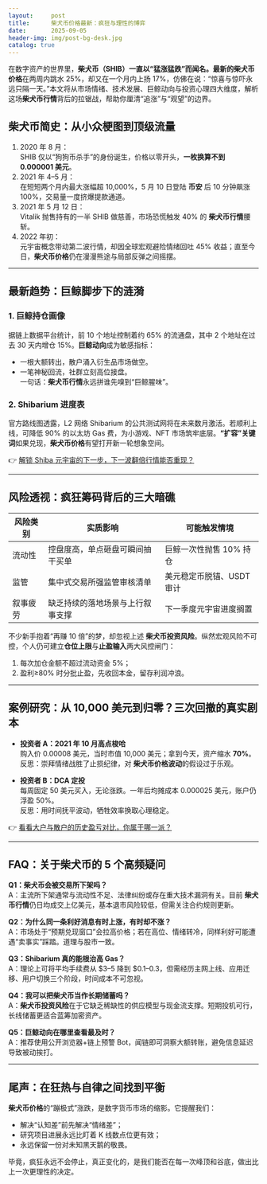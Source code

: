 ```yaml
---
layout:     post
title:      柴犬币价格最新：疯狂与理性的博弈
date:       2025-09-05
header-img: img/post-bg-desk.jpg
catalog: true
---
```


在数字资产的世界里，**柴犬币（SHIB）**一直以“猛涨猛跌”而闻名。最新的**柴犬币价格**在两周内跳水 25%，却又在一个月内上扬 17%，仿佛在说：“惊喜与惊吓永远只隔一天。”本文将从市场情绪、技术发展、巨鲸动向与投资心理四大维度，解析这场**柴犬币行情**背后的拉锯战，帮助你厘清“追涨”与“观望”的边界。

## 柴犬币简史：从小众梗图到顶级流量

1. 2020 年 8 月：  
   SHIB 仅以“狗狗币杀手”的身份诞生，价格以零开头，**一枚换算不到 0.000001 美元**。
2. 2021 年 4–5 月：  
   在短短两个月内最大涨幅超 10,000%，5 月 10 日登陆 **币安** 后 10 分钟飙涨 100%，交易量一度挤爆提款通道。
3. 2021 年 5 月 12 日：  
   Vitalik 抛售持有的一半 SHIB 做慈善，市场恐慌触发 40% 的 **柴犬币行情**腰斩。
4. 2022 年初：  
   元宇宙概念带动第二波行情，却因全球宏观避险情绪回吐 45% 收益；直至今日，**柴犬币价格**仍在漫漫熊途与局部反弹之间摇摆。

---

## 最新趋势：巨鲸脚步下的涟漪

### 1. 巨鲸持仓画像  
据链上数据平台统计，前 10 个地址控制着约 65% 的流通盘，其中 2 个地址在过去 30 天内增仓 15%。**巨鲸动向**成为敏感指标：  
- 一根大额转出，散户涌入衍生品市场做空。  
- 一笔神秘回流，社群立刻高位接盘。  
一句话：**柴犬币行情**永远拼谁先嗅到“巨鲸腥味”。

### 2. Shibarium 进度表  
官方路线图透露，L2 网络 Shibarium 的公共测试网将在未来数月激活。若顺利上线，可降低 90% 的以太坊 Gas 费，为小游戏、NFT 市场筑牢底层。**“扩容”关键词**如果兑现，**柴犬币价格**有望打开新一轮想象空间。

👉 [解锁 Shiba 元宇宙的下一步，下一波翻倍行情能否重现？](https://okxdog.com/)

---

## 风险透视：疯狂筹码背后的三大暗礁

| 风险类别  | 实质影响                           | 可能触发情境             |
|-----------|------------------------------------|--------------------------|
| 流动性    | 控盘度高，单点砸盘可瞬间抽干买单   | 巨鲸一次性抛售 10% 持仓  |
| 监管      | 集中式交易所强监管审核清单         | 美元稳定币脱锚、USDT 审计 |
| 叙事疲劳  | 缺乏持续的落地场景与上行叙事支撑   | 下一季度元宇宙进度搁置   |

不少新手抱着“再赚 10 倍”的梦，却忽视上述 **柴犬币投资风险**。纵然宏观风险不可控，个人仍可建立**仓位上限**与**止盈输入**两大风控闸门：

1. 每次加仓金额不超过流动资金 5%；  
2. 盈利≥80% 时分批止盈，先收回本金，留存利润冲浪。

---

## 案例研究：从 10,000 美元到归零？三次回撤的真实剧本

- **投资者 A：2021 年 10 月高点梭哈**  
  购入价 0.00008 美元，当时市值 10,000 美元；拿到今天，资产缩水 **70%**。  
  反思：崇拜情绪战胜了止损纪律，对 **柴犬币价格波动**的假设过于乐观。

- **投资者 B：DCA 定投**  
  每周固定 50 美元买入，无论涨跌。一年后均摊成本 0.000025 美元，账户仍浮盈 50%。  
  反思：用时间抚平波动，牺牲效率换取心理稳定。

👉 [看看大户与散户的历史盈亏对比，你属于哪一派？](https://okxdog.com/)

---

## FAQ：关于柴犬币的 5 个高频疑问

**Q1：柴犬币会被交易所下架吗？**  
A：主流所下架通常与流动性不足、法律纠纷或存在重大技术漏洞有关。目前 **柴犬币行情**仍日均成交上亿美元，基本退市风险较低，但需关注合约规则更新。

**Q2：为什么同一条利好消息有时上涨，有时却不涨？**  
A：市场处于“预期兑现窗口”会拉高价格；若在高位、情绪转冷，同样利好可能遭遇“卖事实”踩踏。道理与股市一致。

**Q3：Shibarium 真的能根治高 Gas？**  
A：理论上可将平均手续费从 $3–5 降到 $0.1–0.3，但需经历主网上线、应用迁移、用户切换三个阶段，时间成本不可忽视。

**Q4：我可以把柴犬币当作长期储蓄吗？**  
A：**柴犬币投资风险**在于它缺乏稀缺性的供应模型与现金流支撑。短期投机可行，长线储蓄更适合蓝筹加密资产。

**Q5：巨鲸动向在哪里查看最及时？**  
A：推荐使用公开浏览器+链上预警 Bot，闻链即可洞察大额转账，避免信息延迟导致被动挨打。

---

## 尾声：在狂热与自律之间找到平衡

**柴犬币价格**的“蹦极式”涨跌，是数字货币市场的缩影。它提醒我们：  
- 解决“认知差”前先解决“情绪差”；  
- 研究项目进展永远比盯着 K 线数点位更有效；  
- 永远保留一份对未知黑天鹅的敬畏。

毕竟，疯狂永远不会停止，真正变化的，是我们能否在每一次峰顶和谷底，做出比上一次更理性的决定。